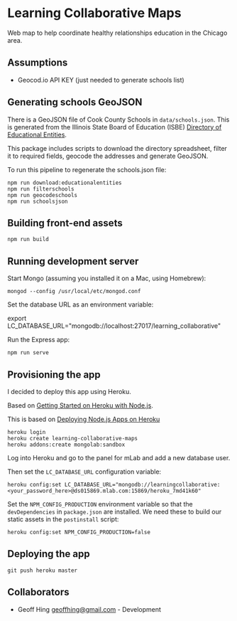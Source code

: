 Learning Collaborative Maps
===========================

Web map to help coordinate healthy relationships education in the Chicago area.

Assumptions
-----------

* Geocod.io API KEY (just needed to generate schools list)

Generating schools GeoJSON
--------------------------

There is a GeoJSON file of Cook County Schools in `data/schools.json`.  This is generated from the Illinois State Board of Education (ISBE) [Directory of Educational Entities](http://www.isbe.net/research/htmls/directories.htm).

This package includes scripts to download the directory spreadsheet, filter it to required fields, geocode the addresses and generate GeoJSON.

To run this pipeline to regenerate the schools.json file:

    npm run download:educationalentities
    npm run filterschools
    npm run geocodeschools
    npm run schoolsjson


Building front-end assets
-------------------------

    npm run build

Running development server
--------------------------

Start Mongo (assuming you installed it on a Mac, using Homebrew):

    mongod --config /usr/local/etc/mongod.conf

Set the database URL as an environment variable:

   export LC_DATABASE_URL="mongodb://localhost:27017/learning_collaborative"

Run the Express app:

    npm run serve


Provisioning the app
--------------------

I decided to deploy this app using Heroku.

Based on [Getting Started on Heroku with Node.js](https://devcenter.heroku.com/articles/getting-started-with-nodejs).

This is based on [Deploying Node.js Apps on Heroku](https://devcenter.heroku.com/articles/deploying-nodejs)

    heroku login
    heroku create learning-collaborative-maps
    heroku addons:create mongolab:sandbox

Log into Heroku and go to the panel for mLab and add a new database user.

Then set the `LC_DATABASE_URL` configuration variable:

    heroku config:set LC_DATABASE_URL="mongodb://learningcollaborative:<your_password_here>@ds015869.mlab.com:15869/heroku_7md41k60"

Set the `NPM_CONFIG_PRODUCTION` environment variable so that the `devDependencies` in `package.json` are installed.  We need these to build our static assets in the `postinstall` script:

    heroku config:set NPM_CONFIG_PRODUCTION=false

Deploying the app
-----------------

    git push heroku master

Collaborators
-------------

* Geoff Hing <geoffhing@gmail.com> - Development
